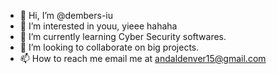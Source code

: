 - 👋 Hi, I’m @dembers-iu
- 👀 I’m interested in youu, yieee hahaha
- 🌱 I’m currently learning Cyber Security softwares.
- 💞️ I’m looking to collaborate on big projects.
- 📫 How to reach me email me at andaldenver15@gmail.com

<!---
dembers-iu/dembers-iu is a ✨ special ✨ repository because its `README.md` (this file) appears on your GitHub profile.
You can click the Preview link to take a look at your changes.
--->
